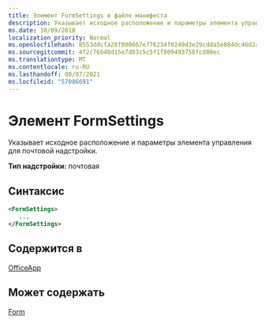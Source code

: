 ```yaml
---
title: Элемент FormSettings в файле манифеста
description: Указывает исходное расположение и параметры элемента управления для почтовой надстройки.
ms.date: 10/09/2018
localization_priority: Normal
ms.openlocfilehash: 8553ddcfa28f000667e776234f0249d3e29cdda5e884dc46d2a377ab17d6d770
ms.sourcegitcommit: 4f2c76b48d15e7d03c5c5f1f809493758fcd88ec
ms.translationtype: MT
ms.contentlocale: ru-RU
ms.lasthandoff: 08/07/2021
ms.locfileid: "57086691"
---
```

# <a name="formsettings-element"></a>Элемент FormSettings

Указывает исходное расположение и параметры элемента управления для почтовой надстройки.

**Тип надстройки:** почтовая

## <a name="syntax"></a>Синтаксис

```XML
<FormSettings>
   ...
</FormSettings>
```

## <a name="contained-in"></a>Содержится в

[OfficeApp](officeapp.md)

## <a name="can-contain"></a>Может содержать

[Form](form.md)

